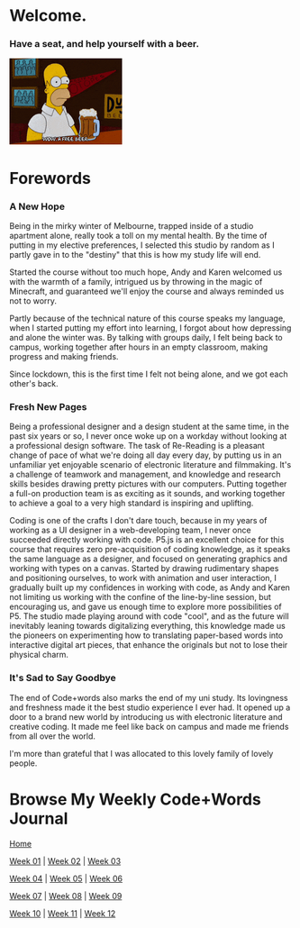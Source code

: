# Welcome.

### Have a seat, and help yourself with a beer.

![200w_d](https://github.com/YutangMoo/MakeCode/blob/master/Images/200w_d.gif?raw=true)



# Forewords

### **A New Hope**

Being in the mirky winter of Melbourne, trapped inside of a studio apartment alone, really took a toll on my mental health. By the time of putting in my elective preferences, I selected this studio by random as I partly gave in to the "destiny" that this is how my study life will end.

Started the course without too much hope, Andy and Karen welcomed us with the warmth of a family, intrigued us by throwing in the magic of Minecraft, and guaranteed we'll enjoy the course and always reminded us not to worry.

Partly because of the technical nature of this course speaks my language, when I started putting my effort into learning, I forgot about how depressing and alone the winter was. By talking with groups daily, I felt being back to campus, working together after hours in an empty classroom, making progress and making friends. 

Since lockdown, this is the first time I felt not being alone, and we got each other's back. 



### **Fresh New Pages**

Being a professional designer and a design student at the same time, in the past six years or so, I never once woke up on a workday without looking at a professional design software. The task of Re-Reading is a pleasant change of pace of what we're doing all day every day, by putting us in an unfamiliar yet enjoyable scenario of electronic literature and filmmaking. It's a challenge of teamwork and management, and knowledge and research skills besides drawing pretty pictures with our computers. Putting together a full-on production team is as exciting as it sounds, and working together to achieve a goal to a very high standard is inspiring and uplifting.

Coding is one of the crafts I don't dare touch, because in my years of working as a UI designer in a web-developing team, I never once succeeded directly working with code. P5.js is an excellent choice for this course that requires zero pre-acquisition of coding knowledge, as it speaks the same language as a designer, and focused on generating graphics and working with types on a canvas. Started by drawing rudimentary shapes and positioning ourselves, to work with animation and user interaction, I gradually built up my confidences in working with code, as Andy and Karen not limiting us working with the confine of the line-by-line session, but encouraging us, and gave us enough time to explore more possibilities of P5. The studio made playing around with code "cool", and as the future will inevitably leaning towards digitalizing everything, this knowledge made us the pioneers on experimenting how to translating paper-based words into interactive digital art pieces, that enhance the originals but not to lose their physical charm.



### **It's Sad to Say Goodbye**

The end of Code+words also marks the end of my uni study. Its lovingness and freshness made it the best studio experience I ever had. It opened up a door to a brand new world by introducing us with electronic literature and creative coding. It made me feel like back on campus and made me friends from all over the world. 

I'm more than grateful that I was allocated to this lovely family of lovely people.



# Browse My Weekly Code+Words Journal

[Home](https://yutangmoo.github.io/MakeCode/)

[Week 01](https://yutangmoo.github.io/MakeCode/Week_01/)	|	[Week 02](https://yutangmoo.github.io/MakeCode/Week_02/)	|	[Week 03](https://yutangmoo.github.io/MakeCode/Week_03/)

[Week 04](https://yutangmoo.github.io/MakeCode/Week_04/)	|	[Week 05](https://yutangmoo.github.io/MakeCode/Week_05/)	|	[Week 06](https://yutangmoo.github.io/MakeCode/Week_06/)

[Week 07](https://yutangmoo.github.io/MakeCode/Week_07/)	|	[Week 08](https://yutangmoo.github.io/MakeCode/Week_08/)	|	[Week 09](https://yutangmoo.github.io/MakeCode/Week_09/)

[Week 10](https://yutangmoo.github.io/MakeCode/Week_10/)	|	[Week 11](https://yutangmoo.github.io/MakeCode/Week_11/)	|	[Week 12](https://yutangmoo.github.io/MakeCode/Week_12/)
